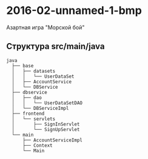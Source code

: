 # 2016-02-unnamed-1-bmp
Азартная игра "Морской бой"

## Структура src/main/java
```
java
  ├── base
  │   ├── datasets
  │   │   └── UserDataSet
  │   ├── AccountService
  │   └── DBService
  ├── dbservice
  │   ├── dao
  │   │   └── UserDataSetDAO
  │   └── DBServiceImpl
  ├── frontend
  │   └── servlets
  │       ├── SignInServlet
  │       └── SignUpServlet
  └── main
      ├── AccountServiceImpl
      ├── Context
      └── Main
```
